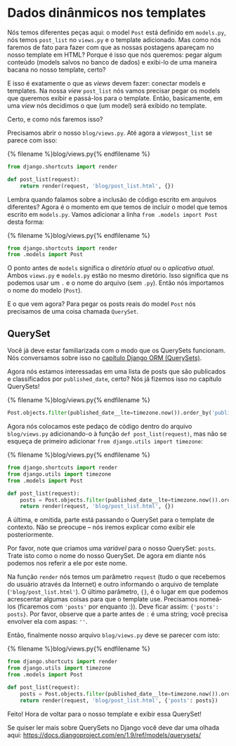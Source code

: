 # Dados dinânmicos nos templates

Nós temos diferentes peças aqui: o model `Post` está definido em `models.py`, nós temos `post_list` no `views.py` e o template adicionado. Mas como nós faremos de fato para fazer com que as nossas postagens apareçam no nosso template em HTML? Porque é isso que nós queremos: pegar algum conteúdo (models salvos no banco de dados) e exibi-lo de uma maneira bacana no nosso template, certo?

E isso é exatamente o que as *views* devem fazer: conectar models e templates. Na nossa *view* `post_list` nós vamos precisar pegar os models que queremos exibir e passá-los para o template. Então, basicamente, em uma *view* nós decidimos o que (um model) será exibido no template.

Certo, e como nós faremos isso?

Precisamos abrir o nosso `blog/views.py`. Até agora a *view*`post_list` se parece com isso:

{% filename %}blog/views.py{% endfilename %}
```python
from django.shortcuts import render

def post_list(request):
    return render(request, 'blog/post_list.html', {})
```

Lembra quando falamos sobre a inclusão de código escrito em arquivos diferentes? Agora é o momento em que temos de incluir o model que temos escrito em `models.py`. Vamos adicionar a linha `from .models import Post` desta forma:

{% filename %}blog/views.py{% endfilename %}
```python
from django.shortcuts import render
from .models import Post
```

O ponto antes de `models` significa o *diretório atual* ou o *aplicativo atual*. Ambos `views.py` e `models.py` estão no mesmo diretório. Isso significa que ns podemos usar um `.` e o nome do arquivo (sem `.py`). Então nós importamos o nome do modelo (`Post`).

E o que vem agora? Para pegar os posts reais do model `Post` nós precisamos de uma coisa chamada `QuerySet`.

## QuerySet

Você já deve estar familiarizada com o modo que os QuerySets funcionam. Nós conversamos sobre isso no [capítulo Django ORM (QuerySets)](../django_orm/README.md).

Agora nós estamos interessadas em uma lista de posts que são publicados e classificados por `published_date`, certo? Nós já fizemos isso no capítulo QuerySets!

{% filename %}blog/views.py{% endfilename %}
```python
Post.objects.filter(published_date__lte=timezone.now()).order_by('published_date')
```

Agora nós colocamos este pedaço de código dentro do arquivo `blog/views.py` adicionando-o à função `def post_list(request)`,
mas não se esqueça de primeiro adicionar `from django.utils import timezone`:

{% filename %}blog/views.py{% endfilename %}
```python
from django.shortcuts import render
from django.utils import timezone
from .models import Post

def post_list(request):
    posts = Post.objects.filter(published_date__lte=timezone.now()).order_by('published_date')
    return render(request, 'blog/post_list.html', {})
```

A última, e omitida, parte está passando o QuerySet para o template de contexto. Não se preocupe – nós iremos explicar como exibir ele posteriormente.

Por favor, note que criamos uma *variável* para o nosso QuerySet: `posts`. Trate isto como o nome do nosso QuerySet. De agora em diante nós podemos nos referir a ele por este nome.

Na função `render` nós temos um parâmetro `request` (tudo o que recebemos do usuário através da Internet) e outro informando o arquivo de template (`'blog/post_list.html'`). O último parâmetro, `{}`, é o lugar em que podemos acrescentar algumas coisas para que o template use. Precisamos nomeá-los (ficaremos com `'posts'` por enquanto :)). Deve ficar assim: `{'posts': posts}`. Por favor, observe que a parte antes de `:` é uma string; você precisa envolver ela com aspas: `''`.

Então, finalmente nosso arquivo `blog/views.py` deve se parecer com isto:

{% filename %}blog/views.py{% endfilename %}
```python
from django.shortcuts import render
from django.utils import timezone
from .models import Post

def post_list(request):
    posts = Post.objects.filter(published_date__lte=timezone.now()).order_by('published_date')
    return render(request, 'blog/post_list.html', {'posts': posts})
```

Feito! Hora de voltar para o nosso template e exibir essa QuerySet!

Se quiser ler mais sobre QuerySets no Django você deve dar uma olhada aqui: https://docs.djangoproject.com/en/1.9/ref/models/querysets/
